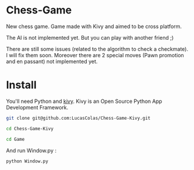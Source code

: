 # Chess-Game

New chess game. Game made with Kivy and aimed to be cross platform.

The AI is not implemented yet. But you can play with another friend ;)

There are still some issues (related to the algorithm to check a checkmate). I will fix them soon.
Moreover there are 2 special moves (Pawn promotion and en passant) not implemented yet.

# Install 
You'll need Python and [kivy](https://kivy.org/doc/stable/gettingstarted/installation.html). Kivy is an Open Source Python App Development Framework. 

```bash
git clone git@github.com:LucasColas/Chess-Game-Kivy.git
```

```bash
cd Chess-Game-Kivy
```

```bash
cd Game
```

And run Window.py : 
```bash
python Window.py
```

